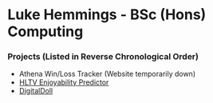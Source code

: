 # Luke Hemmings - BSc (Hons) Computing

### Projects (Listed in Reverse Chronological Order)
- Athena Win/Loss Tracker (Website temporarily down)
- [HLTV Enjoyability Predictor](https://officiallylukehemmings.github.io/HLTVPredictor.github.io/)
- [DigitalDoll](https://officiallylukehemmings.github.io/DigitalDoll.github.io/)
